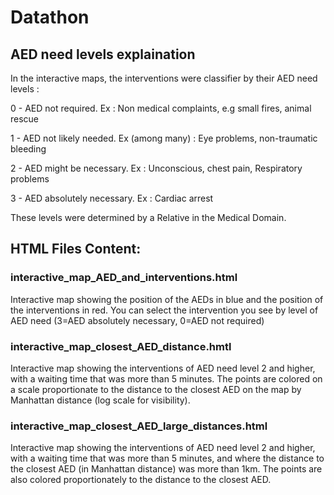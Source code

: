 # Datathon

## AED need levels explaination

In the interactive maps, the interventions were classifier by their AED need levels : 

0 - AED not required.
Ex : Non medical complaints, e.g small fires, animal rescue

1 - AED not likely needed.
Ex (among many) : Eye problems, non-traumatic bleeding

2 - AED might be necessary. 
Ex : Unconscious, chest pain, Respiratory problems

3 - AED absolutely necessary. 
Ex : Cardiac arrest

These levels were determined by a Relative in the Medical Domain. 


## HTML Files Content:
### interactive_map_AED_and_interventions.html
Interactive map showing the position of the AEDs in blue and the position of the interventions in red. You can select the intervention you see by level of AED need (3=AED absolutely necessary, 0=AED not required)

### interactive_map_closest_AED_distance.hmtl
Interactive map showing the interventions of AED need level 2 and higher, with a waiting time that was more than 5 minutes. The points are colored on a scale proportionate to the distance to the closest AED on the map by Manhattan distance (log scale for visibility).

### interactive_map_closest_AED_large_distances.html
Interactive map showing the interventions of AED need level 2 and higher, with a waiting time that was more than 5 minutes, and where the distance to the closest AED (in Manhattan distance) was more than 1km. The points are also colored proportionately to the distance to the closest AED.

